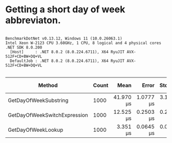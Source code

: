 # Getting a short day of week abbreviaton.





```

BenchmarkDotNet v0.13.12, Windows 11 (10.0.26063.1)
Intel Xeon W-2123 CPU 3.60GHz, 1 CPU, 8 logical and 4 physical cores
.NET SDK 8.0.200
  [Host]     : .NET 8.0.2 (8.0.224.6711), X64 RyuJIT AVX-512F+CD+BW+DQ+VL
  DefaultJob : .NET 8.0.2 (8.0.224.6711), X64 RyuJIT AVX-512F+CD+BW+DQ+VL


```
| Method                       | Count | Mean      | Error     | StdDev    | Median    | Ratio | RatioSD | Code Size | Gen0    | Allocated | Alloc Ratio |
|----------------------------- |------ |----------:|----------:|----------:|----------:|------:|--------:|----------:|--------:|----------:|------------:|
| GetDayOfWeekSubstring        | 1000  | 41.970 μs | 1.0777 μs | 3.1265 μs | 40.890 μs | 12.62 |    1.01 |   1,765 B | 20.3857 |   88013 B |          NA |
| GetDayOfWeekSwitchExpression | 1000  | 12.525 μs | 0.2503 μs | 0.2571 μs | 12.485 μs |  3.75 |    0.10 |     305 B |       - |         - |          NA |
| GetDayOfWeekLookup           | 1000  |  3.351 μs | 0.0645 μs | 0.0603 μs |  3.346 μs |  1.00 |    0.00 |     154 B |       - |         - |          NA |


